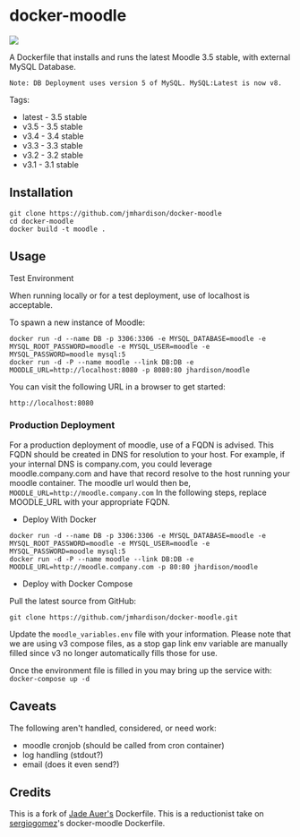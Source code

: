 docker-moodle
=============
[![](https://images.microbadger.com/badges/image/jhardison/moodle.svg)](https://microbadger.com/images/jhardison/moodle "Get your own image badge on microbadger.com")

A Dockerfile that installs and runs the latest Moodle 3.5 stable, with external MySQL Database.

`Note: DB Deployment uses version 5 of MySQL. MySQL:Latest is now v8.`

Tags:
* latest - 3.5 stable
* v3.5 - 3.5 stable
* v3.4 - 3.4 stable
* v3.3 - 3.3 stable
* v3.2 - 3.2 stable
* v3.1 - 3.1 stable

## Installation

```
git clone https://github.com/jmhardison/docker-moodle
cd docker-moodle
docker build -t moodle .
```

## Usage

Test Environment

When running locally or for a test deployment, use of localhost is acceptable.

To spawn a new instance of Moodle:

```
docker run -d --name DB -p 3306:3306 -e MYSQL_DATABASE=moodle -e MYSQL_ROOT_PASSWORD=moodle -e MYSQL_USER=moodle -e MYSQL_PASSWORD=moodle mysql:5
docker run -d -P --name moodle --link DB:DB -e MOODLE_URL=http://localhost:8080 -p 8080:80 jhardison/moodle
```

You can visit the following URL in a browser to get started:

```
http://localhost:8080 
```

### Production Deployment

For a production deployment of moodle, use of a FQDN is advised. This FQDN should be created in DNS for resolution to your host. For example, if your internal DNS is company.com, you could leverage moodle.company.com and have that record resolve to the host running your moodle container. The moodle url would then be, `MOODLE_URL=http://moodle.company.com`
In the following steps, replace MOODLE_URL with your appropriate FQDN.

* Deploy With Docker
```
docker run -d --name DB -p 3306:3306 -e MYSQL_DATABASE=moodle -e MYSQL_ROOT_PASSWORD=moodle -e MYSQL_USER=moodle -e MYSQL_PASSWORD=moodle mysql:5
docker run -d -P --name moodle --link DB:DB -e MOODLE_URL=http://moodle.company.com -p 80:80 jhardison/moodle
```

* Deploy with Docker Compose

Pull the latest source from GitHub:
```
git clone https://github.com/jmhardison/docker-moodle.git
```

Update the `moodle_variables.env` file with your information. Please note that we are using v3 compose files, as a stop gap link env variable are manually filled since v3 no longer automatically fills those for use.

Once the environment file is filled in you may bring up the service with:
`docker-compose up -d`



## Caveats
The following aren't handled, considered, or need work: 
* moodle cronjob (should be called from cron container)
* log handling (stdout?)
* email (does it even send?)

## Credits

This is a fork of [Jade Auer's](https://github.com/jda/docker-moodle) Dockerfile.
This is a reductionist take on [sergiogomez](https://github.com/sergiogomez/)'s docker-moodle Dockerfile.

